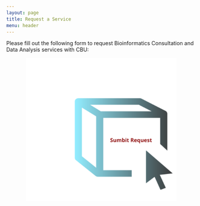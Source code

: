 ```yaml
---
layout: page
title: Request a Service
menu: header
---
```


Please fill out the following form to request Bioinformatics Consultation and Data Analysis services with CBU:
<p align="center">
  <a href="http://j.mp/2FSWz7s">
      <img src="images/submit.png" width="400" />
  </a>
</p>


